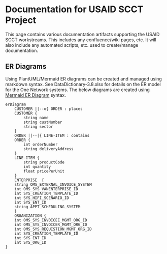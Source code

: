 # Documentation for USAID SCCT Project

This page contains various documentation artifacts supporting the USAID SCCT workstreams.  This includes any confluence/wiki pages, etc.  It will also include any automated scripts, etc. used to create/manage documentation.

## ER Diagrams

Using PlantUML/Mermaid ER diagrams can be created and managed using markdown syntax.  See DataDictionary-3.8.xlsx for details on the ER model for the One Network systems. 
The below diagrams are created using [Mermaid ER Diagram](https://mermaid.js.org/syntax/entityRelationshipDiagram.html "Mermaid ER Diagram") syntax.


```mermaid
erDiagram
    CUSTOMER ||--o{ ORDER : places
    CUSTOMER {
        string name
        string custNumber
        string sector
    }
    ORDER ||--|{ LINE-ITEM : contains
    ORDER {
        int orderNumber
        string deliveryAddress
    }
    LINE-ITEM {
        string productCode
        int quantity
        float pricePerUnit
    }
    ENTERPRISE	{
    string OMS_EXTERNAL_INVOICE_SYSTEM
    int OMS_SYS_VANENTERPRISE_ID
    int SYS_CREATION_TEMPLATE_ID
    int	SYS_HIFI_SCENARIO_ID
    int	SYS_ENT_ID
    string APPT_SCHEDULING_SYSTEM
    }
    ORGANIZATION {
    int OMS_SYS_INVOICEE_MGMT_ORG_ID
    int OMS_SYS_INVOICER_MGMT_ORG_ID
    int OMS_SYS_REQUISTION_MGMT_ORG_ID
    int SYS_CREATION_TEMPLATE_ID
    int SYS_ENT_ID
    int SYS_ORG_ID
}



```

[TOC levels=2]: # "### Table of contents"

